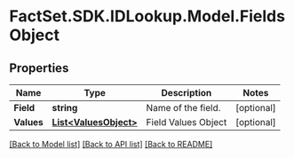 # FactSet.SDK.IDLookup.Model.FieldsObject

## Properties

Name | Type | Description | Notes
------------ | ------------- | ------------- | -------------
**Field** | **string** | Name of the field. | [optional] 
**Values** | [**List&lt;ValuesObject&gt;**](ValuesObject.md) | Field Values Object | [optional] 

[[Back to Model list]](../README.md#documentation-for-models) [[Back to API list]](../README.md#documentation-for-api-endpoints) [[Back to README]](../README.md)

